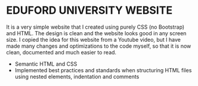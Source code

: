 # EDUFORD UNIVERSITY WEBSITE

It is a very simple website that I created using purely CSS (no Bootstrap) and HTML. The design is clean and the website looks good in any screen size. I copied the idea for this website from a Youtube video, but I have made many changes and optimizations to the code myself, so that it is now clean, documented and much easier to read.

- Semantic HTML and CSS
- Implemented best practices and standards when structuring HTML files using nested elements, indentation and comments 
